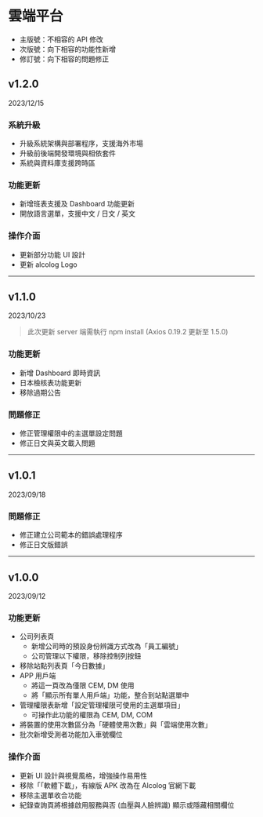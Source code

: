 # 雲端平台

* 主版號：不相容的 API 修改
* 次版號：向下相容的功能性新增
* 修訂號：向下相容的問題修正

## v1.2.0

2023/12/15

### 系統升級

* 升級系統架構與部署程序，支援海外市場
* 升級前後端開發環境與相依套件
* 系統與資料庫支援跨時區

### 功能更新

* 新增班表支援及 Dashboard 功能更新
* 開放語言選單，支援中文 / 日文 / 英文

### 操作介面

* 更新部分功能 UI 設計
* 更新 alcolog Logo

---

## v1.1.0

2023/10/23

> 此次更新 server 端需執行 npm install (Axios 0.19.2 更新至 1.5.0)

### 功能更新

* 新增 Dashboard 即時資訊
* 日本檢核表功能更新
* 移除過期公告

### 問題修正

* 修正管理權限中的主選單設定問題
* 修正日文與英文載入問題

---

## v1.0.1

2023/09/18

### 問題修正

* 修正建立公司範本的錯誤處理程序
* 修正日文版錯誤

---

## v1.0.0

2023/09/12

### 功能更新

* 公司列表頁
	* 新增公司時的預設身份辨識方式改為「員工編號」
	* 公司管理以下權限，移除控制列按鈕
* 移除站點列表頁「今日數據」
* APP 用戶端
	* 將這一頁改為僅限 CEM, DM 使用
	* 將「顯示所有單人用戶端」功能，整合到站點選單中
* 管理權限表新增「設定管理權限可使用的主選單項目」
	* 可操作此功能的權限為 CEM, DM, COM
* 將裝置的使用次數區分為「硬體使用次數」與「雲端使用次數」
* 批次新增受測者功能加入車號欄位

### 操作介面

* 更新 UI 設計與視覺風格，增強操作易用性
* 移除「「軟體下載」，有線版 APK 改為在 Alcolog 官網下載
* 移除主選單收合功能
* 紀錄查詢頁將根據啟用服務與否 (血壓與人臉辨識) 顯示或隱藏相關欄位

